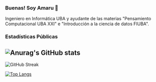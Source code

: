 ### Buenas! Soy Amaru 👋 

Ingeniero en Informática UBA y ayudante de las materias "Pensamiento Computacional UBA XXI" e "Introducción a la ciencia de datos FIUBA".

### Estadísticas Públicas

![Anurag's GitHub stats](https://github-readme-stats.vercel.app/api?username=amaruDuran&count_private=true&theme=tokyonight&show_icons=true)
--
![GitHub Streak](https://streak-stats.demolab.com?user=amaruDuran&theme=tokyonight)

[![Top Langs](https://github-readme-stats.vercel.app/api/top-langs/?username=amaruDuran&layout=donut&langs_count=8&theme=tokyonight&exclude_repo=7506-orgaDatos)](https://github.com/amaruDuran/github-readme-stats)


<!--
**amaruDuran/amaruDuran** is a ✨ _special_ ✨ repository because its `README.md` (this file) appears on your GitHub profile.

Here are some ideas to get you started:

- 🔭 I’m currently working on ...
- 🌱 I’m currently learning ...
- 👯 I’m looking to collaborate on ...
- 🤔 I’m looking for help with ...
- 💬 Ask me about ...
- 📫 How to reach me: ...
- 😄 Pronouns: ...
- ⚡ Fun fact: ...
-->
